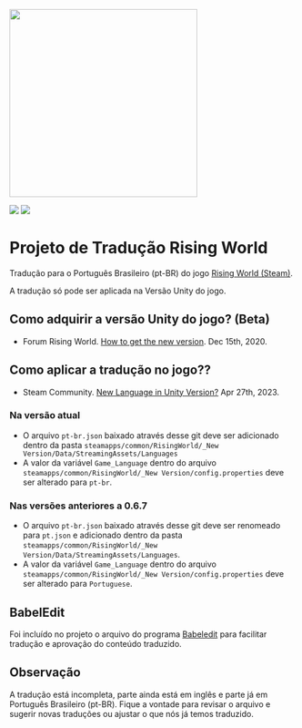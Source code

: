 [<img src="https://cdn.akamai.steamstatic.com/steam/apps/324080/header.jpg?t=1688909050" width="330" >](https://store.steampowered.com/app/324080/Rising_World/)

[//]: # ( Isto é um comentário, para atualizar a "badge", apenas mude os números para outro qualquer.)

<img src="https://img.shields.io/badge/Vers%C3%A3o%20Base-0.6.7.2-darkgreen" /> <img src="https://progress-bar.dev/65/?title=Progresso da Tradução" />

# Projeto de Tradução Rising World
Tradução para o Português Brasileiro (pt-BR) do jogo [Rising World (Steam)](https://store.steampowered.com/app/324080/Rising_World/).

A tradução só pode ser aplicada na Versão Unity do jogo.

## Como adquirir a versão Unity do jogo? (Beta)
- Forum Rising World. [How to get the new version](https://forum.rising-world.net/thread/11061-how-to-get-the-new-version/). Dec 15th, 2020.


## Como aplicar a tradução no jogo??
- Steam Community. [New Language in Unity Version?](https://steamcommunity.com/app/324080/discussions/0/3830917450437806646/) Apr 27th, 2023.

### Na versão atual
- O arquivo `pt-br.json` baixado através desse git deve ser adicionado dentro da pasta `steamapps/common/RisingWorld/_New Version/Data/StreamingAssets/Languages`
- A valor da variável `Game_Language` dentro do arquivo `steamapps/common/RisingWorld/_New Version/config.properties` deve ser alterado para `pt-br`.

### Nas versões anteriores a 0.6.7
- O arquivo `pt-br.json` baixado através desse git deve ser renomeado para `pt.json` e adicionado dentro da pasta `steamapps/common/RisingWorld/_New Version/Data/StreamingAssets/Languages`.
- A valor da variável `Game_Language` dentro do arquivo `steamapps/common/RisingWorld/_New Version/config.properties` deve ser alterado para `Portuguese`.

## BabelEdit
Foi incluído no projeto o arquivo do programa [Babeledit](https://www.codeandweb.com/babeledit) para facilitar tradução e aprovação do conteúdo traduzido.

## Observação
A tradução está incompleta, parte ainda está em inglês e parte já em Português Brasileiro (pt-BR). Fique a vontade para revisar o arquivo e sugerir novas traduções ou ajustar o que nós já temos traduzido.
